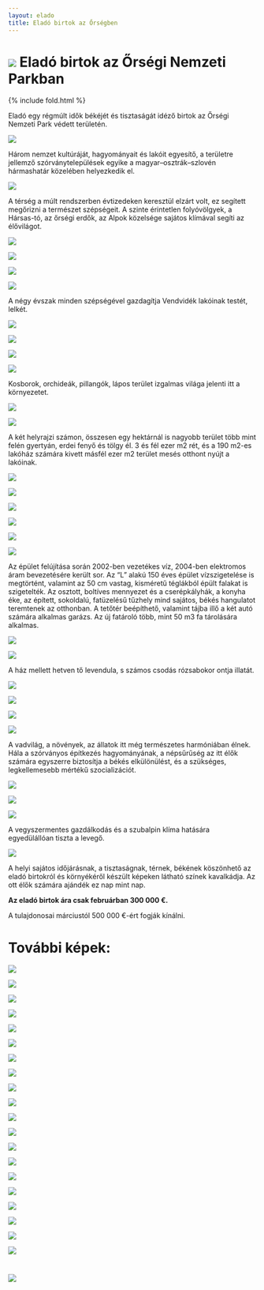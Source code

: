 ```yaml
---
layout: elado
title: Eladó birtok az Őrségben
---
```


# ![](https://i.imgur.com/FNB5Kqs.jpg) Eladó birtok az Őrségi Nemzeti Parkban

{% include fold.html %}

Eladó egy régmúlt idők békéjét és tisztaságát idéző birtok az Őrségi Nemzeti Park védett területén.

![](https://i.imgur.com/tq6gtsK.jpg)

Három nemzet kultúráját, hagyományait és lakóit egyesítő, a területre jellemző szórványtelepülések egyike a magyar–osztrák–szlovén hármashatár közelében helyezkedik el. 

![](https://i.imgur.com/806pnrv.jpg)

A térség a múlt rendszerben évtizedeken keresztül elzárt volt, ez segített megőrizni a természet szépségeit. A szinte érintetlen folyóvölgyek, a Hársas-tó, az őrségi erdők, az Alpok közelsége sajátos klímával segíti az élővilágot. 

![](https://i.imgur.com/6OdAq9d.jpg)

![](https://i.imgur.com/iMaLCHP.jpg)

![](https://i.imgur.com/WH3427K.jpg)

![](https://i.imgur.com/jdZIgwq.jpg)

A négy évszak minden szépségével gazdagítja Vendvidék lakóinak testét, lelkét. 

![](https://i.imgur.com/q81e8qI.jpg)

![](https://i.imgur.com/XV8uOCD.jpg)

![](https://i.imgur.com/QEdnCQE.jpg)

![](https://i.imgur.com/Lw5bZ7A.jpg)

Kosborok, orchideák, pillangók, lápos terület izgalmas világa jelenti itt a környezetet.

![](https://i.imgur.com/h2sDpE9.jpg)

![](https://i.imgur.com/j2cL8cv.jpg)

A két helyrajzi számon, összesen egy hektárnál is nagyobb terület több mint felén gyertyán, erdei fenyő és tölgy él. 3 és fél ezer m2 rét, és a 190 m2-es lakóház számára kivett másfél ezer m2 terület mesés otthont nyújt a lakóinak.

![](https://i.imgur.com/8X2PUw9.jpg)

![](https://i.imgur.com/UB1ivKP.jpg)

![](https://i.imgur.com/dkTAr03.jpg)

![](https://i.imgur.com/wzLAAhQ.jpg)

![](https://i.imgur.com/OICk92p.jpg)

![](https://i.imgur.com/SPdKWRH.jpg)

Az épület felújítása során 2002-ben vezetékes víz, 2004-ben elektromos áram bevezetésére került sor. Az “L” alakú 150 éves épület vízszigetelése is megtörtént, valamint az 50 cm vastag, kisméretű téglákból épült falakat is szigetelték. Az osztott, boltíves mennyezet és a cserépkályhák, a konyha éke, az épített, sokoldalú, fatüzelésű tűzhely mind sajátos, békés hangulatot teremtenek az otthonban. A tetőtér beépíthető, valamint tájba illő a két autó számára alkalmas garázs.
Az új fatároló több, mint 50 m3 fa tárolására alkalmas.

![](https://i.imgur.com/VJi5pxQ.jpg)

![](https://i.imgur.com/7IciRLi.jpg)

A ház mellett hetven tő levendula, s számos csodás rózsabokor ontja illatát.

![](https://i.imgur.com/jGa9WnQ.jpg)

![](https://i.imgur.com/RmEKeIC.jpg)

![](https://i.imgur.com/EJ9pA26.jpg)

![](https://i.imgur.com/G1Zbjvs.jpg)

A vadvilág, a növények, az állatok itt még természetes harmóniában élnek. Hála a szórványos építkezés hagyományának, a népsűrűség az itt élők számára egyszerre biztosítja a békés elkülönülést, és a szükséges, legkellemesebb mértékű szocializációt. 

![](https://i.imgur.com/27oGnT7.jpg)

![](https://i.imgur.com/bvfkJHl.jpg)

![](https://i.imgur.com/QHjZaUk.jpg)

A vegyszermentes gazdálkodás és a szubalpin klíma hatására egyedülállóan tiszta a levegő. 

![](https://i.imgur.com/b9wu6u2.jpg)

A helyi sajátos időjárásnak, a tisztaságnak, térnek, békének köszönhető az eladó birtokról és környékéről készült képeken látható színek kavalkádja.
Az ott élők számára ajándék ez nap mint nap.

**Az eladó birtok ára csak februárban 300 000 €.**  

A tulajdonosai márciustól 500 000 €-ért fogják kínálni.

# További képek:



![](https://i.imgur.com/WQ6tYvo.jpg)

![](https://i.imgur.com/QcgDqyW.jpg)

![](https://i.imgur.com/0cfDKZU.jpg)

![](https://i.imgur.com/CVvEoIy.jpg)

![](https://i.imgur.com/SZkxwLO.jpg)

![](https://i.imgur.com/5ZIr0Uz.jpg)

![](https://i.imgur.com/yNJv8Dc.jpg)

![](https://i.imgur.com/HsiqYFl.jpg)

![](https://i.imgur.com/vs4LXIL.jpg)

![](https://i.imgur.com/PsQN8fj.jpg)

![](https://i.imgur.com/8LBYjwy.jpg)

![](https://i.imgur.com/AVwaz5F.jpg)

![](https://i.imgur.com/JApKNkx.jpg)

![](https://i.imgur.com/LNtzOMn.jpg)

![](https://i.imgur.com/SUcBNfo.jpg)

![](https://i.imgur.com/9Z8IIpM.jpg)

![](https://i.imgur.com/hKYJwzN.jpg)

![](https://i.imgur.com/8ygNV3y.jpg)

![](https://i.imgur.com/NDyPcVJ.jpg)

![](https://i.imgur.com/XlaZcW3.jpg)

# ![](https://i.imgur.com/zO9QjGY.jpg)
